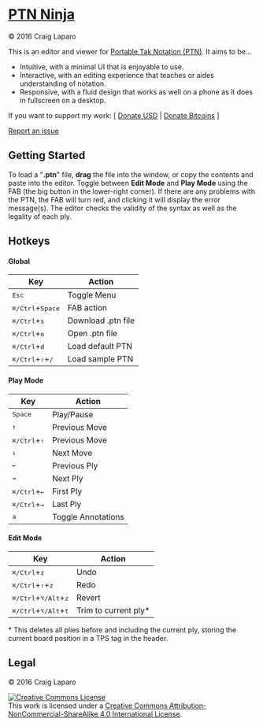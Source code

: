 # [PTN Ninja](http://ptn.ninja)
&copy; 2016 Craig Laparo

This is an editor and viewer for [Portable Tak Notation (PTN)](https://www.reddit.com/r/Tak/wiki/portable_tak_notation). It aims to be...

- Intuitive, with a minimal UI that is enjoyable to use.
- Interactive, with an editing experience that teaches or aides understanding of notation.
- Responsive, with a fluid design that works as well on a phone as it does in fullscreen on a desktop.

If you want to support my work: [
  [Donate USD](https://www.paypal.me/gruppler) |
  [Donate Bitcoins](bitcoin:12mD2HUNb4MJoLfVDDLS1wep1hdhrSY3L8)
]

[Report an issue](https://github.com/gruppler/PTN-Ninja/issues/)

## Getting Started

To load a "**.ptn**" file, **drag** the file into the window, or copy the contents and paste into the editor. Toggle between **Edit Mode** and **Play Mode** using the FAB (the big button in the lower-right corner). If there are any problems with the PTN, the FAB will turn red, and clicking it will display the error message(s). The editor checks the validity of the syntax as well as the legality of each ply.

## Hotkeys
#### Global
| Key                                                       | Action             |
| --------------------------------------------------------- | -----------------  |
| <kbd>Esc</kbd>                                            | Toggle Menu        |
| <kbd>&#x2318;/Ctrl</kbd>+<kbd>Space</kbd>                 | FAB action         |
| <kbd>&#x2318;/Ctrl</kbd>+<kbd>s</kbd>                     | Download .ptn file |
| <kbd>&#x2318;/Ctrl</kbd>+<kbd>o</kbd>                     | Open .ptn file     |
| <kbd>&#x2318;/Ctrl</kbd>+<kbd>d</kbd>                     | Load default PTN   |
| <kbd>&#x2318;/Ctrl</kbd>+<kbd>&#x21E7;</kbd>+<kbd>/</kbd> | Load sample PTN    |

#### Play Mode
| Key                                                       | Action             |
| --------------------------------------------------------- | ------------------ |
| <kbd>Space</kbd>                                          | Play/Pause         |
| <kbd>&uarr;</kbd>                                         | Previous Move      |
| <kbd>&#x2318;/Ctrl</kbd>+<kbd>&#x21E7;</kbd>              | Previous Move      |
| <kbd>&darr;</kbd>                                         | Next Move          |
| <kbd>&larr;</kbd>                                         | Previous Ply       |
| <kbd>&rarr;</kbd>                                         | Next Ply           |
| <kbd>&#x2318;/Ctrl</kbd>+<kbd>&larr;</kbd>                | First Ply          |
| <kbd>&#x2318;/Ctrl</kbd>+<kbd>&rarr;</kbd>                | Last Ply           |
| <kbd>a</kbd>                                              | Toggle Annotations |

#### Edit Mode
| Key                                                       | Action             |
| --------------------------------------------------------- | ------------------ |
| <kbd>&#x2318;/Ctrl</kbd>+<kbd>z</kbd>                     | Undo               |
| <kbd>&#x2318;/Ctrl</kbd>+<kbd>&#x21E7;</kbd>+<kbd>z</kbd> | Redo               |
| <kbd>&#x2318;/Ctrl</kbd>+<kbd>&#x2325;/Alt</kbd>+<kbd>z</kbd> | Revert         |
| <kbd>&#x2318;/Ctrl</kbd>+<kbd>&#x2325;/Alt</kbd>+<kbd>t</kbd> | Trim to current ply* |
\* This deletes all plies before and including the current ply, storing the current board position in a TPS tag in the header.


## Legal
&copy; 2016 Craig Laparo

<a rel="license" href="http://creativecommons.org/licenses/by-nc-sa/4.0/"><img alt="Creative Commons License" style="border-width:0" src="https://i.creativecommons.org/l/by-nc-sa/4.0/88x31.png" /></a><br />This work is licensed under a <a rel="license" href="http://creativecommons.org/licenses/by-nc-sa/4.0/">Creative Commons Attribution-NonCommercial-ShareAlike 4.0 International License</a>.
